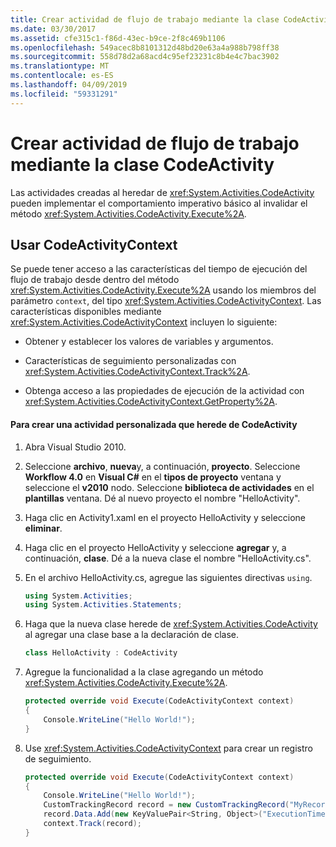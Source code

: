 ```yaml
---
title: Crear actividad de flujo de trabajo mediante la clase CodeActivity
ms.date: 03/30/2017
ms.assetid: cfe315c1-f86d-43ec-b9ce-2f8c469b1106
ms.openlocfilehash: 549acec8b8101312d48bd20e63a4a988b798ff38
ms.sourcegitcommit: 558d78d2a68acd4c95ef23231c8b4e4c7bac3902
ms.translationtype: MT
ms.contentlocale: es-ES
ms.lasthandoff: 04/09/2019
ms.locfileid: "59331291"
---
```

# <a name="workflow-activity-authoring-using-the-codeactivity-class"></a>Crear actividad de flujo de trabajo mediante la clase CodeActivity
Las actividades creadas al heredar de <xref:System.Activities.CodeActivity> pueden implementar el comportamiento imperativo básico al invalidar el método <xref:System.Activities.CodeActivity.Execute%2A>.

## <a name="using-codeactivitycontext"></a>Usar CodeActivityContext
 Se puede tener acceso a las características del tiempo de ejecución del flujo de trabajo desde dentro del método <xref:System.Activities.CodeActivity.Execute%2A> usando los miembros del parámetro `context`, del tipo <xref:System.Activities.CodeActivityContext>. Las características disponibles mediante <xref:System.Activities.CodeActivityContext> incluyen lo siguiente:

-   Obtener y establecer los valores de variables y argumentos.

-   Características de seguimiento personalizadas con <xref:System.Activities.CodeActivityContext.Track%2A>.

-   Obtenga acceso a las propiedades de ejecución de la actividad con <xref:System.Activities.CodeActivityContext.GetProperty%2A>.

#### <a name="to-create-a-custom-activity-that-inherits-from-codeactivity"></a>Para crear una actividad personalizada que herede de CodeActivity

1. Abra Visual Studio 2010.

2. Seleccione **archivo**, **nueva**y, a continuación, **proyecto**. Seleccione **Workflow 4.0** en **Visual C#** en el **tipos de proyecto** ventana y seleccione el **v2010** nodo. Seleccione **biblioteca de actividades** en el **plantillas** ventana. Dé al nuevo proyecto el nombre "HelloActivity".

3. Haga clic en Activity1.xaml en el proyecto HelloActivity y seleccione **eliminar**.

4. Haga clic en el proyecto HelloActivity y seleccione **agregar** y, a continuación, **clase**. Dé a la nueva clase el nombre "HelloActivity.cs".

5. En el archivo HelloActivity.cs, agregue las siguientes directivas `using`.

    ```csharp
    using System.Activities;
    using System.Activities.Statements;
    ```

6. Haga que la nueva clase herede de <xref:System.Activities.CodeActivity> al agregar una clase base a la declaración de clase.

    ```csharp
    class HelloActivity : CodeActivity
    ```

7. Agregue la funcionalidad a la clase agregando un método <xref:System.Activities.CodeActivity.Execute%2A>.

    ```csharp
    protected override void Execute(CodeActivityContext context)
    {
        Console.WriteLine("Hello World!");
    }
    ```

8. Use <xref:System.Activities.CodeActivityContext> para crear un registro de seguimiento.

    ```csharp
    protected override void Execute(CodeActivityContext context)
    {
        Console.WriteLine("Hello World!");
        CustomTrackingRecord record = new CustomTrackingRecord("MyRecord");
        record.Data.Add(new KeyValuePair<String, Object>("ExecutionTime", DateTime.Now));
        context.Track(record);
    }
    ```

